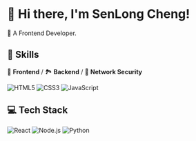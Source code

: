 # 👋 Hi there, I'm SenLong Cheng!

🌟 A Frontend Developer.

## 🚀 Skills
🍞 **Frontend** / 🏞️ **Backend** / 🍊 **Network Security**

![HTML5](https://img.shields.io/badge/-HTML5-E34F26?logo=html5&logoColor=white&style=flat)
![CSS3](https://img.shields.io/badge/-CSS3-1572B6?logo=css3&logoColor=white&style=flat)
![JavaScript](https://img.shields.io/badge/-JavaScript-F7DF1E?logo=javascript&logoColor=black&style=flat)

<!--
## 🏆 Achievements
- **GitHub Trending**: #1 Repository of the Day
- **Hackathon Champion**
-->
<!--
## 📊 GitHub Stats
![GitHub Stats](https://github-readme-stats.vercel.app/api?username=your-username&show_icons=true&theme=radical)
-->

## 💻 Tech Stack
![React](https://img.shields.io/badge/-React-61DAFB?logo=react&logoColor=white&style=flat)
![Node.js](https://img.shields.io/badge/-Node.js-339933?logo=node.js&logoColor=white&style=flat)
![Python](https://img.shields.io/badge/-Python-3776AB?logo=python&logoColor=white&style=flat)


<!--
**chengSenLong/chengSenLong** is a ✨ _special_ ✨ repository because its `README.md` (this file) appears on your GitHub profile.

Here are some ideas to get you started:

- 🔭 I’m currently working on ...
- 🌱 I’m currently learning ...
- 👯 I’m looking to collaborate on ...
- 🤔 I’m looking for help with ...
- 💬 Ask me about ...
- 📫 How to reach me: ...
- 😄 Pronouns: ...
- ⚡ Fun fact: ...
-->
